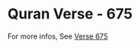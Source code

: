 # Quran Verse - 675 

For more infos, See [Verse 675](https://www.quranbookk.com/quran/search?q=675)